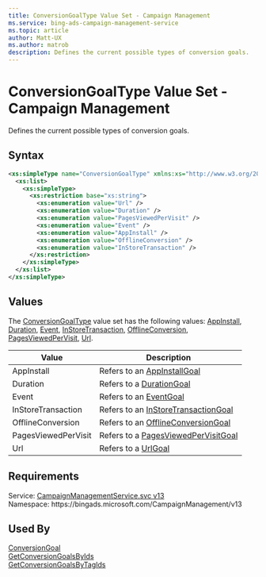 ```yaml
---
title: ConversionGoalType Value Set - Campaign Management
ms.service: bing-ads-campaign-management-service
ms.topic: article
author: Matt-UX
ms.author: matrob
description: Defines the current possible types of conversion goals.
---
```

# ConversionGoalType Value Set - Campaign Management
Defines the current possible types of conversion goals. 

## Syntax
```xml
<xs:simpleType name="ConversionGoalType" xmlns:xs="http://www.w3.org/2001/XMLSchema">
  <xs:list>
    <xs:simpleType>
      <xs:restriction base="xs:string">
        <xs:enumeration value="Url" />
        <xs:enumeration value="Duration" />
        <xs:enumeration value="PagesViewedPerVisit" />
        <xs:enumeration value="Event" />
        <xs:enumeration value="AppInstall" />
        <xs:enumeration value="OfflineConversion" />
        <xs:enumeration value="InStoreTransaction" />
      </xs:restriction>
    </xs:simpleType>
  </xs:list>
</xs:simpleType>
```

## <a name="values"></a>Values

The [ConversionGoalType](conversiongoaltype.md) value set has the following values: [AppInstall](#appinstall), [Duration](#duration), [Event](#event), [InStoreTransaction](#instoretransaction), [OfflineConversion](#offlineconversion), [PagesViewedPerVisit](#pagesviewedpervisit), [Url](#url).

|Value|Description|
|-----------|---------------|
|<a name="appinstall"></a>AppInstall|Refers to an [AppInstallGoal](appinstallgoal.md)|
|<a name="duration"></a>Duration|Refers to a [DurationGoal](durationgoal.md)|
|<a name="event"></a>Event|Refers to an [EventGoal](eventgoal.md)|
|<a name="instoretransaction"></a>InStoreTransaction|Refers to an [InStoreTransactionGoal](instoretransactiongoal.md)|
|<a name="offlineconversion"></a>OfflineConversion|Refers to an [OfflineConversionGoal](offlineconversiongoal.md)|
|<a name="pagesviewedpervisit"></a>PagesViewedPerVisit|Refers to a [PagesViewedPerVisitGoal](pagesviewedpervisitgoal.md)|
|<a name="url"></a>Url|Refers to a [UrlGoal](urlgoal.md)|

## Requirements
Service: [CampaignManagementService.svc v13](https://campaign.api.bingads.microsoft.com/Api/Advertiser/CampaignManagement/v13/CampaignManagementService.svc)  
Namespace: https\://bingads.microsoft.com/CampaignManagement/v13  

## Used By
[ConversionGoal](conversiongoal.md)  
[GetConversionGoalsByIds](getconversiongoalsbyids.md)  
[GetConversionGoalsByTagIds](getconversiongoalsbytagids.md)  
